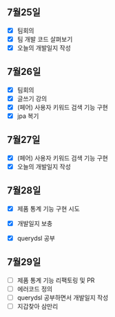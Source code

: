 ## 7월25일

- [x] 팀회의
- [x] 팀 개발 코드 살펴보기
- [x] 오늘의 개발일지 작성

## 7월26일

- [x] 팀회의
- [x] 글쓰기 강의
- [x] (페어) 사용자 키워드 검색 기능 구현
- [x] jpa 복기

## 7월27일

- [x] (페어) 사용자 키워드 검색 기능 구현
- [x] 오늘의 개발일지 작성

## 7월28일
- [x] 제품 통계 기능 구현 시도
- [x] 개발일지 보충
- [x] querydsl 공부 


## 7월29일
- [ ] 제품 통계 기능 리팩토링 및 PR
- [ ] 에러코드 정의
- [ ] querydsl 공부하면서 개발일지 작성
- [ ] 지갑찾아 삼만리 

